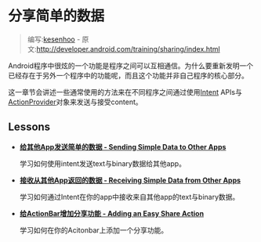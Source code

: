 # 分享简单的数据

> 编写:[kesenhoo](https://github.com/kesenhoo) - 原文:<http://developer.android.com/training/sharing/index.html>

Android程序中很炫的一个功能是程序之间可以互相通信。为什么要重新发明一个已经存在于另外一个程序中的功能呢，而且这个功能并非自己程序的核心部分。

这一章节会讲述一些通常使用的方法来在不同程序之间通过使用[Intent](https://developer.android.com/reference/android/content/Intent.html) APIs与[ActionProvider](https://developer.android.com/reference/android/view/ActionProvider.html)对象来发送与接受content。

## Lessons

* [**给其他App发送简单的数据 - Sending Simple Data to Other Apps**](send.html)

  学习如何使用intent发送text与binary数据给其他app。


* [**接收从其他App返回的数据 - Receiving Simple Data from Other Apps**](receive.html)

  学习如何通过Intent在你的app中接收来自其他app的text与binary数据。


* [**给ActionBar增加分享功能 - Adding an Easy Share Action**](shareaction.html)

  学习如何在你的Acitonbar上添加一个分享功能。
